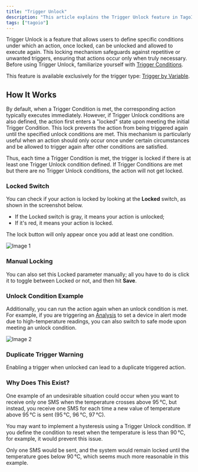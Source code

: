```yaml
---
title: "Trigger Unlock"
description: "This article explains the Trigger Unlock feature in TagoIO, how it prevents repeated action executions by locking triggers, and when a locked trigger is allowed to execute again. It also notes that the feature is available only for Trigger by Variable."
tags: ["tagoio"]
---
```

Trigger Unlock is a feature that allows users to define specific conditions under which an action, once locked, can be unlocked and allowed to execute again. This locking mechanism safeguards against repetitive or unwanted triggers, ensuring that actions occur only when truly necessary. Before using Trigger Unlock, familiarize yourself with [Trigger Conditions](/docs/tagoio/actions/trigger-by-variable.md).

This feature is available exclusively for the trigger type: [Trigger by Variable](/docs/tagoio/actions/trigger-by-variable.md).

## How It Works

By default, when a Trigger Condition is met, the corresponding action typically executes immediately. However, if Trigger Unlock conditions are also defined, the action first enters a "locked" state upon meeting the initial Trigger Condition. This lock prevents the action from being triggered again until the specified unlock conditions are met. This mechanism is particularly useful when an action should only occur once under certain circumstances and be allowed to trigger again after other conditions are satisfied.

Thus, each time a Trigger Condition is met, the trigger is locked if there is at least one Trigger Unlock condition defined. If Trigger Conditions are met but there are no Trigger Unlock conditions, the action will not get locked.

### Locked Switch

You can check if your action is locked by looking at the **Locked** switch, as shown in the screenshot below.  
- If the Locked switch is gray, it means your action is unlocked;  
- If it's red, it means your action is locked.  

The lock button will only appear once you add at least one condition.

![Image 1](/docs_imagem/tagoio/external-4f45b6c0.png)

### Manual Locking

You can also set this Locked parameter manually; all you have to do is click it to toggle between Locked or not, and then hit **Save**.

### Unlock Condition Example

Additionally, you can run the action again when an unlock condition is met. For example, if you are triggering an [Analysis](/docs/tagoio/analysis/creating-analysis.md)​ to set a device in alert mode due to high-temperature readings, you can also switch to safe mode upon meeting an unlock condition.

![Image 2](/docs_imagem/tagoio/external-205c14dd.png)

### Duplicate Trigger Warning

Enabling a trigger when unlocked can lead to a duplicate triggered action.

### Why Does This Exist?

One example of an undesirable situation could occur when you want to receive only one SMS when the temperature crosses above 95 °C, but instead, you receive one SMS for each time a new value of temperature above 95 °C is sent (95 °C, 96 °C, 97 °C).

You may want to implement a hysteresis using a Trigger Unlock condition. If you define the condition to reset when the temperature is less than 90 °C, for example, it would prevent this issue.

Only one SMS would be sent, and the system would remain locked until the temperature goes below 90 °C, which seems much more reasonable in this example.